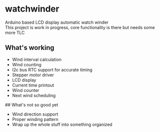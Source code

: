 # watchwinder
Arduino based LCD display automatic watch winder  
This project is work in progress, core functionality is there but needs some more TLC  

## What's working
- Wind interval calculation
- Wind counting
- I2c bus RTC support for accurate timing
- Stepper motor driver
- LCD display
- Current time printout
- Wind counter
- Next wind scheduling

## What's not so good yet
- Wind direction support
- Proper winding pattern
- Wrap up the whole stuff into something organized
